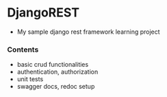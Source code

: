 # DjangoREST
- My sample django rest framework learning project
### Contents
- basic crud functionalities
- authentication, authorization
- unit tests
- swagger docs, redoc setup